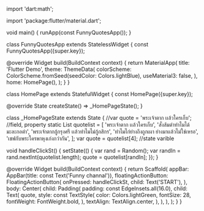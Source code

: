 import 'dart:math';

import 'package:flutter/material.dart';

void main() {
runApp(const FunnyQuotesApp());
}

class FunnyQuotesApp extends StatelessWidget {
const FunnyQuotesApp({super.key});

@override
Widget build(BuildContext context) {
return MaterialApp(
title: 'Flutter Demo',
theme: ThemeData(
colorScheme: ColorScheme.fromSeed(seedColor: Colors.lightBlue),
useMaterial3: false,
),
home: HomePage(),
);
}
}

class HomePage extends StatefulWidget {
const HomePage({super.key});

@override
State<HomePage> createState() => _HomePageState();
}

class _HomePageState extends State<HomePage> {
//var quote = 'พระเจ้าตาก เเล้วใครเก็บ'; //field, property
static List<String> quotelist = [
'พระเจ้าตาก เเล้วใครเก็บ',
'สั่งส้มตำทำไมได้มะละกอตำ',
'พระเจ้าตากกู้กรุงศรี เเล้วทำไมไม่กู้กสิกร',
'ทำไมไก่ย่างถึงถูกเผา ย่างมาเเล้วไม่ใช่เหรอ',
'เชฟกับพระใครพาหุงเก่งกว่ากัน',
];
var quote = quotelist[4]; //state varible

void handleClickSt() {
setState(() {
var rand = Random();
var randIn = rand.nextInt(quotelist.length);
quote = quotelist[randIn];
});
}

@override
Widget build(BuildContext context) {
return Scaffold(
appBar: AppBar(title: const Text('Funny channal')),
floatingActionButton: FloatingActionButton(
onPressed: handleClickSt,
child: Text('START'),
),
body: Center(
child: Padding(
padding: const EdgeInsets.all(16.0),
child: Text(
quote,
style: const TextStyle(
color: Colors.lightGreen,
fontSize: 28,
fontWeight: FontWeight.bold,
),
textAlign: TextAlign.center,
),
),
),
);
}
}